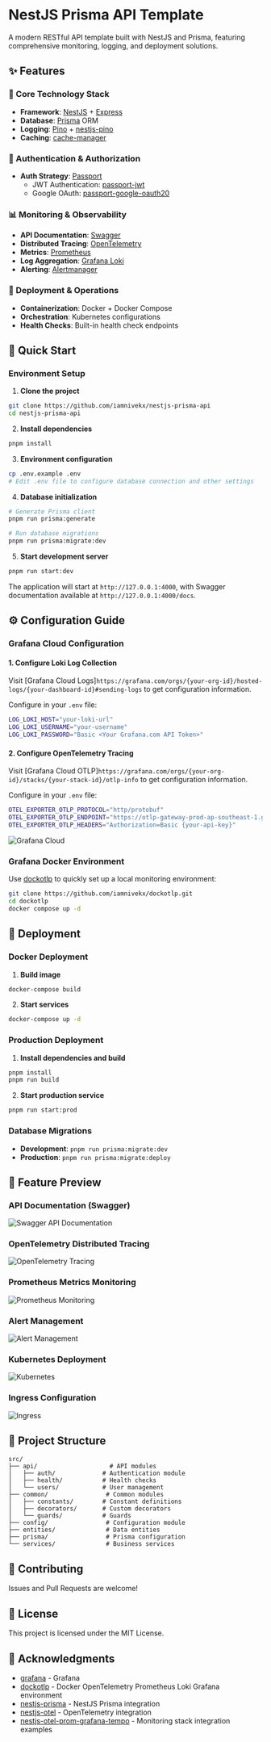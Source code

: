 # NestJS Prisma API Template

A modern RESTful API template built with NestJS and Prisma, featuring comprehensive monitoring, logging, and deployment solutions.

## ✨ Features

### 🚀 Core Technology Stack

- **Framework**: [NestJS](https://nestjs.com/) + [Express](https://expressjs.com/)
- **Database**: [Prisma](https://prisma.io) ORM
- **Logging**: [Pino](https://github.com/pinojs/pino) + [nestjs-pino](https://github.com/iamolegga/nestjs-pino)
- **Caching**: [cache-manager](https://github.com/nestjs/cache-manager)

### 🔐 Authentication & Authorization

- **Auth Strategy**: [Passport](https://github.com/nestjs/passport)
  - JWT Authentication: [passport-jwt](https://www.passportjs.org/packages/passport-jwt/)
  - Google OAuth: [passport-google-oauth20](https://www.passportjs.org/packages/passport-google-oauth20/)

### 📊 Monitoring & Observability

- **API Documentation**: [Swagger](https://github.com/nestjs/swagger)
- **Distributed Tracing**: [OpenTelemetry](https://github.com/pragmaticivan/nestjs-otel)
- **Metrics**: [Prometheus](https://prometheus.io/)
- **Log Aggregation**: [Grafana Loki](https://grafana.com/docs/loki/latest/)
- **Alerting**: [Alertmanager](https://grafana.com/docs/grafana/latest/alerting/set-up/migrating-alerts/legacy-alerting/grafana-cloud-alerting/alertmanager/)

### 🐳 Deployment & Operations

- **Containerization**: Docker + Docker Compose
- **Orchestration**: Kubernetes configurations
- **Health Checks**: Built-in health check endpoints

## 🚀 Quick Start

### Environment Setup

1. **Clone the project**

```bash
git clone https://github.com/iamnivekx/nestjs-prisma-api
cd nestjs-prisma-api
```

2. **Install dependencies**

```bash
pnpm install
```

3. **Environment configuration**

```bash
cp .env.example .env
# Edit .env file to configure database connection and other settings
```

4. **Database initialization**

```bash
# Generate Prisma client
pnpm run prisma:generate

# Run database migrations
pnpm run prisma:migrate:dev
```

5. **Start development server**

```bash
pnpm run start:dev
```

The application will start at `http://127.0.0.1:4000`, with Swagger documentation available at `http://127.0.0.1:4000/docs`.

## ⚙️ Configuration Guide

### Grafana Cloud Configuration

#### 1. Configure Loki Log Collection

Visit [Grafana Cloud Logs]`https://grafana.com/orgs/{your-org-id}/hosted-logs/{your-dashboard-id}#sending-logs` to get configuration information.

Configure in your `.env` file:

```bash
LOG_LOKI_HOST="your-loki-url"
LOG_LOKI_USERNAME="your-username"
LOG_LOKI_PASSWORD="Basic <Your Grafana.com API Token>"
```

#### 2. Configure OpenTelemetry Tracing

Visit [Grafana Cloud OTLP]`https://grafana.com/orgs/{your-org-id}/stacks/{your-stack-id}/otlp-info` to get configuration information.

Configure in your `.env` file:

```bash
OTEL_EXPORTER_OTLP_PROTOCOL="http/protobuf"
OTEL_EXPORTER_OTLP_ENDPOINT="https://otlp-gateway-prod-ap-southeast-1.grafana.net/otlp"
OTEL_EXPORTER_OTLP_HEADERS="Authorization=Basic {your-api-key}"
```

![Grafana Cloud](./docs/cloud.png)

### Grafana Docker Environment

Use [dockotlp](https://github.com/iamnivekx/dockotlp) to quickly set up a local monitoring environment:

```bash
git clone https://github.com/iamnivekx/dockotlp.git
cd dockotlp
docker compose up -d
```

## 🐳 Deployment

### Docker Deployment

1. **Build image**

```bash
docker-compose build
```

2. **Start services**

```bash
docker-compose up -d
```

### Production Deployment

1. **Install dependencies and build**

```bash
pnpm install
pnpm run build
```

2. **Start production service**

```bash
pnpm run start:prod
```

### Database Migrations

- **Development**: `pnpm run prisma:migrate:dev`
- **Production**: `pnpm run prisma:migrate:deploy`

## 📸 Feature Preview

### API Documentation (Swagger)

![Swagger API Documentation](./docs/swagger.jpg)

### OpenTelemetry Distributed Tracing

![OpenTelemetry Tracing](./docs/opentelemetry.jpg)

### Prometheus Metrics Monitoring

![Prometheus Monitoring](./docs/prom.jpg)

### Alert Management

![Alert Management](./docs/alert.jpg)

### Kubernetes Deployment

![Kubernetes](./docs/k8s.jpg)

### Ingress Configuration

![Ingress](./docs/ingress.jpg)

## 📁 Project Structure

```
src/
├── api/                    # API modules
│   ├── auth/             # Authentication module
│   ├── health/           # Health checks
│   └── users/            # User management
├── common/                # Common modules
│   ├── constants/        # Constant definitions
│   ├── decorators/       # Custom decorators
│   └── guards/           # Guards
├── config/                # Configuration module
├── entities/              # Data entities
├── prisma/                # Prisma configuration
└── services/              # Business services
```

## 🤝 Contributing

Issues and Pull Requests are welcome!

## 📄 License

This project is licensed under the MIT License.

## 🙏 Acknowledgments

- [grafana](https://grafana.com) - Grafana
- [dockotlp](https://github.com/iamnivekx/dockotlp) - Docker OpenTelemetry Prometheus Loki Grafana environment
- [nestjs-prisma](https://github.com/notiz-dev/nestjs-prisma) - NestJS Prisma integration
- [nestjs-otel](https://github.com/pragmaticivan/nestjs-otel) - OpenTelemetry integration
- [nestjs-otel-prom-grafana-tempo](https://github.com/pragmaticivan/nestjs-otel-prom-grafana-tempo) - Monitoring stack integration examples
